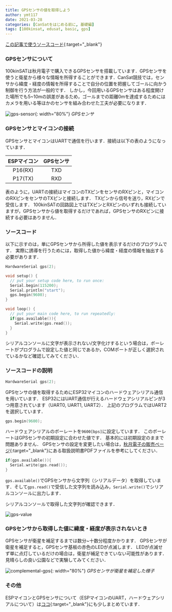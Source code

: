 ```yaml
---
title: GPSセンサの値を取得しよう
author: ymt117
date: 2021-03-28
categories: [CanSatをはじめる前に, 基礎編]
tags: [100kinsat, edusat, basic, gps]
---
```


<i class="{{ site.data.post.file }}"></i>
[この記事で使うソースコード](https://github.com/100kinsat/100kinsat_ver_3_4_code/tree/main/100kinsat_gps_raw_data){:target="_blank"}

### GPSセンサについて

100kinSATは秋月電子で購入できるGPSセンサを搭載しています．GPSセンサを使うと衛星から様々な情報を所得することができます．CanSat競技では，センサから緯度・経度の情報を所得することで自分の位置を把握してゴールに向かう制御を行う方法が一般的です．
しかし，今回用いるGPSセンサはある程度開けた場所でも5~10mの誤差があるため，ゴールまでの距離0mを達成するためにはカメラを用いる等ほかのセンサを組み合わせた工夫が必要になります．

![gps-sensor](http://akizukidenshi.com/img/goods/C/K-09991.jpg){: width="80%"}
_GPSセンサ_

### GPSセンサとマイコンの接続

GPSセンサとマイコンはUARTで通信を行います．接続は以下の表のようになっています．

|ESPマイコン|GPSセンサ|
|:---:|:---:|
|P16(RX)|TXD|
|P17(TX)|RXD|

表のように，UARTの接続はマイコンのTXピンをセンサのRXピンと，マイコンのRXピンをセンサのTXピンと接続します．
TXピンから信号を送り，RXピンで受信します．
100kinSATの回路図上ではTXピンとRXピンのいずれも接続していますが，GPSセンサから値を取得するだけであれば，GPSセンサのRXピンに接続する必要はありません．

### ソースコード

以下に示すのは，単にGPSセンサから所得した値を表示するだけのプログラムです．
実際に誘導を行うためには，取得した値から緯度・経度の情報を抽出する必要があります．

```cpp
HardwareSerial gps(2);

void setup() {
  // put your setup code here, to run once:
  Serial.begin(115200);
  Serial.println("start");
  gps.begin(9600);
}

void loop() {
  // put your main code here, to run repeatedly:
  if(gps.available()){
    Serial.write(gps.read());
  }
}
```

シリアルコンソールに文字が表示されない/文字化けするという場合は，ボーレートがプログラムで設定した値と同じであるか，COMポートが正しく選択されているかなど確認してみてください．

### ソースコードの説明

```cpp
HardwareSerial gps(2);
```

GPSセンサの値を取得するためにESP32マイコンのハードウェアシリアル通信を用いています．
ESP32にはUART通信が行えるハードウェアシリアルピンが3つ用意されています（UART0, UART1, UART2）．
上記のプログラムではUART2を選択しています．

```cpp
gps.begin(9600);
```

ハードウェアシリアルのボーレートを`9600[bps]`に設定しています．
このボーレートはGPSセンサの初期設定に合わせた値です．
基本的には初期設定のままで問題ありません．
GPSセンサの設定を変更したい場合は，[秋月電子の販売ページ](https://akizukidenshi.com/catalog/g/gK-09991/){:target="_blank"}にある取扱説明書PDFファイルを参考にしてください．

```cpp
if(gps.available()){
  Serial.write(gps.read());
}
```

`gps.available()`でGPSセンサから文字列（シリアルデータ）を取得しています．そして`gps.read()`で受信した文字列を読み込み，`Serial.write()`でシリアルコンソールに出力します．

シリアルコンソールで取得した文字列が確認できます．

![gps-value]()

### GPSセンサから取得した値に緯度・経度が表示されないとき

GPSセンサが衛星を補足するまでは数分~十数分程度かかります．
GPSセンサが衛星を補足すると，GPSセンサ基板の赤色のLEDが点滅します．
LEDが点滅せず単に点灯しているだけの場合は，衛星が補足できていない可能性があります．見晴らしの良い公園などで実験してみてください．

![complemental-gps](/assets/img/post/get-gps-value/complemental_gps.gif){: width="80%"}
_GPSセンサが衛星を補足した様子_

### その他

ESPマイコンとGPSセンサについて（ESPマイコンのUART，ハードウェアシリアルについて）は[ココ](https://github.com/ymt117/esp32-dev/wiki/GPS){:target="_blank"}にも少しまとめています．